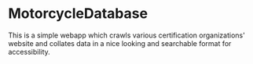 # MotorcycleDatabase
This is a simple webapp which crawls various certification organizations' website and collates data in a nice looking and searchable format for accessibility.
